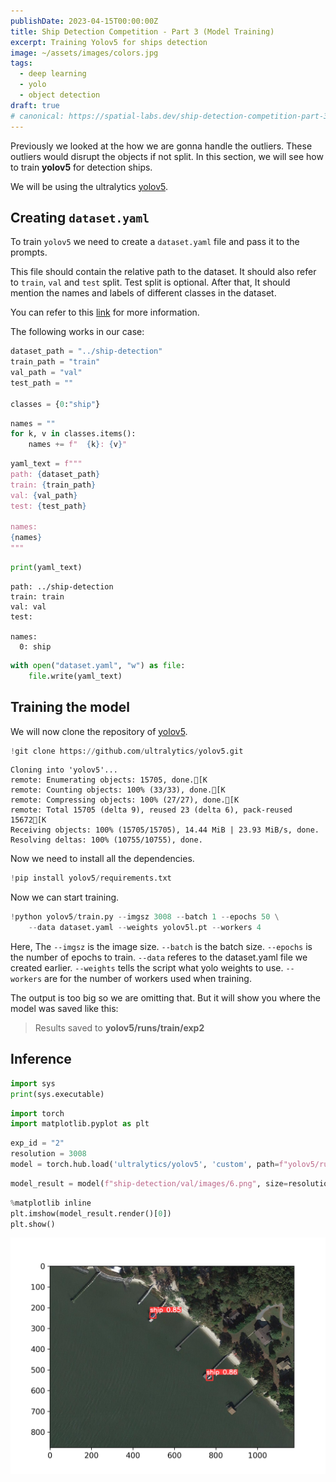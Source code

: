 ```yaml
---
publishDate: 2023-04-15T00:00:00Z
title: Ship Detection Competition - Part 3 (Model Training)
excerpt: Training Yolov5 for ships detection
image: ~/assets/images/colors.jpg
tags:
  - deep learning
  - yolo
  - object detection
draft: true
# canonical: https://spatial-labs.dev/ship-detection-competition-part-3
---
```


Previously we looked at the how we are gonna handle the outliers. These outliers would disrupt the objects if not split. 
In this section, we will see how to train **yolov5** for detection ships.

We will be using the ultralytics [yolov5](https://github.com/ultralytics/yolov5). 

## Creating `dataset.yaml`

To train `yolov5` we need to create a `dataset.yaml` file and pass it to the prompts. 

This file should contain the relative path to the dataset. It should also refer to `train`, `val` and `test` split. Test split is optional. After that, It should mention the names and labels of different classes in the dataset.

You can refer to this [link](https://docs.ultralytics.com/yolov5/tutorials/train_custom_data/#1-create-dataset) for more information.

The following works in our case:


```python
dataset_path = "../ship-detection"
train_path = "train"
val_path = "val"
test_path = ""

classes = {0:"ship"}
```


```python
names = ""
for k, v in classes.items():
    names += f"  {k}: {v}"
```


```python
yaml_text = f"""
path: {dataset_path}
train: {train_path}
val: {val_path}
test: {test_path}

names:
{names}
"""
```


```python
print(yaml_text)
```

    
    path: ../ship-detection
    train: train
    val: val
    test: 
    
    names:
      0: ship
    
    


```python
with open("dataset.yaml", "w") as file:
    file.write(yaml_text)
```

## Training the model

We will now clone the repository of [yolov5](https://github.com/ultralytics/yolov5).


```python
!git clone https://github.com/ultralytics/yolov5.git
```

    Cloning into 'yolov5'...
    remote: Enumerating objects: 15705, done.[K
    remote: Counting objects: 100% (33/33), done.[K
    remote: Compressing objects: 100% (27/27), done.[K
    remote: Total 15705 (delta 9), reused 23 (delta 6), pack-reused 15672[K
    Receiving objects: 100% (15705/15705), 14.44 MiB | 23.93 MiB/s, done.
    Resolving deltas: 100% (10755/10755), done.
    

Now we need to install all the dependencies.

```python
!pip install yolov5/requirements.txt
```

Now we can start training.
```python
!python yolov5/train.py --imgsz 3008 --batch 1 --epochs 50 \
    --data dataset.yaml --weights yolov5l.pt --workers 4
```

Here, 
The `--imgsz` is the image size. `--batch` is the batch size. `--epochs` is the number of epochs to train. `--data` referes to the dataset.yaml file we created earlier. `--weights` tells the script what yolo weights to use. `--workers` are for the number of workers used when training.

The output is too big so we are omitting that. But it will show you where the model was saved like this:

>Results saved to **yolov5/runs/train/exp2**


## Inference


```python
import sys
print(sys.executable)
```


```python
import torch
import matplotlib.pyplot as plt
```


```python
exp_id = "2"
resolution = 3008
model = torch.hub.load('ultralytics/yolov5', 'custom', path=f"yolov5/runs/train/exp{exp_id}/weights/best.pt")
```



```python
model_result = model(f"ship-detection/val/images/6.png", size=resolution)
```

```python
%matplotlib inline
plt.imshow(model_result.render()[0])
plt.show()
```


    
![png](../../../public/assets/object-detection/output.png)